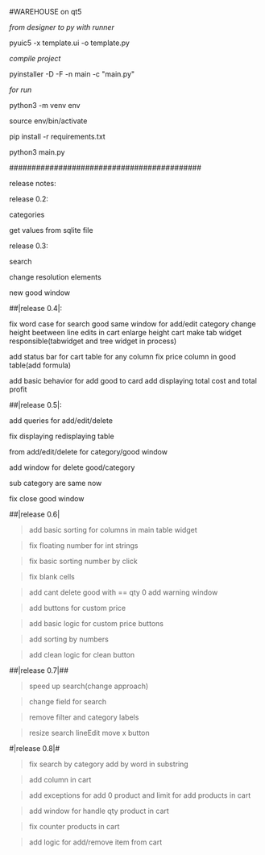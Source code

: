#WAREHOUSE on qt5

*from designer to py with runner*

 pyuic5 -x template.ui -o template.py


*compile project*

pyinstaller -D -F -n main -c "main.py"

*for run*

python3 -m venv env 

source env/bin/activate

pip install -r requirements.txt

python3 main.py

###########################################

release notes:

release 0.2:

categories 

get values from sqlite file


release 0.3:

search 

change resolution elements

new good window

##|release 0.4|:

fix word case for search good same window for add/edit category change height beetween line 
edits in cart enlarge height cart make tab widget responsible(tabwidget and tree widget in process)

add status bar for cart table for any column fix price column in good table(add formula)

add basic behavior for add good to card add displaying total cost and total profit

##|release 0.5|:

add queries for add/edit/delete 

fix displaying redisplaying table

from add/edit/delete for category/good window

add window for delete good/category

sub category are same now

fix close good window


##|release 0.6|

>add basic sorting for columns in main table widget

>fix floating number for int strings

>fix basic sorting number by click

>fix blank cells

>add cant delete good  with == qty 0 add warning window

>add buttons for custom price

>add basic logic for custom price buttons

>add sorting by numbers

>add clean logic for clean button

##|release 0.7|##

>speed up search(change approach)

>change field for search

>remove filter and category labels

>resize search lineEdit move x button

#|release 0.8|#

>fix search by category add by word in substring

>add column in cart

>add exceptions for add 0 product and limit for add products in cart

>add window for handle qty product in cart

>fix counter products in cart

>add logic for add/remove item from cart

